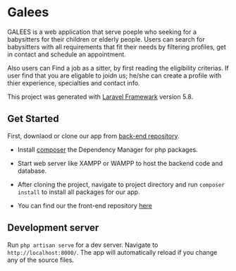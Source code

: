 # Galees

GALEES is a web application that serve poeple who seeking for a babysitters for their children or elderly people. Users can search for babysitters with all requirements that fit their needs by filtering profiles, get in contact and schedule an appointment. 

Also users can Find a job as a sitter, by first reading the eligibility criterias. If user find that you are eligable to joidn us; he/she can create a profile with thier experience, specialties and contact info.

This project was generated with [Laravel Framewark](https://laravel.com) version 5.8.

## Get Started

First, downlaod or clone our app from [back-end repository](https://github.com/AbdullahMuhammed5/Galees-backend.git).

- Install [composer](https://getcomposer.org/) the Dependency Manager for php packages.

- Start web server like XAMPP or WAMPP to host the backend code and database. 

- After cloning the project, navigate to project directory and run `composer install` to install all packages for our app.

- You can find our the front-end repository [here](https://github.com/AbdullahMuhammed5/Galees-dev.git)

## Development server

Run `php artisan serve` for a dev server. Navigate to `http://localhost:8000/`. The app will automatically reload if you change any of the source files.



